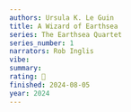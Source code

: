 ```yaml
---
authors: Ursula K. Le Guin
title: A Wizard of Earthsea
series: The Earthsea Quartet
series_number: 1
narrators: Rob Inglis
vibe:
summary:
rating: 🫳
finished: 2024-08-05
year: 2024
---
```

